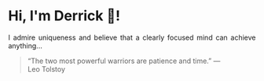 # Hi, I'm Derrick 👋!
<p align="justify">I admire uniqueness and believe that a clearly focused mind can achieve anything...</p> 
<!-- #quote-start -->
<blockquote>&ldquo;The two most powerful warriors are patience and time.&rdquo; &mdash; <footer>Leo Tolstoy</footer></blockquote>
<!-- #quote-end -->
